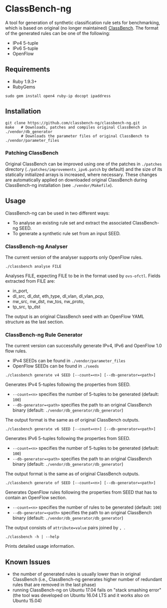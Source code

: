 # ClassBench-ng
A tool for generation of synthetic classification rule sets for benchmarking, which is based on original (no longer maintained) [ClassBench](http://www.arl.wustl.edu/classbench/).
The format of the generated rules can be one of the following:
- IPv4 5-tuple
- IPv6 5-tuple
- OpenFlow

## Requirements
- Ruby 1.9.3+
- RubyGems
```
sudo gem install open4 ruby-ip docopt ipaddress
```

## Installation
```
git clone https://github.com/classbench-ng/classbench-ng.git
make   # Downloads, patches and compiles original ClassBench in ./vendor/db_generator
       # Downloads the parameter files of original ClassBench to ./vendor/parameter_files
```

### Patching ClassBench
Original ClassBench can be improved using one of the patches in `./patches` directory (`./patches/improvements_ipv6.patch` by default) and the size of its statically initialized arrays is increased, where necessary.
These changes are automatically applied on downloaded original ClassBench during ClassBench-ng installation (see `./vendor/Makefile`).

## Usage
ClassBench-ng can be used in two different ways:
- To analyse an existing rule set and extract the associated ClassBench-ng SEED.
- To generate a synthetic rule set from an input SEED.

### ClassBench-ng Analyser
The current version of the analyser supports only OpenFlow rules.

```
./classbench analyse FILE
```
Analyses FILE, expecting FILE to be in the format used by `ovs-ofctl`.
Fields extracted from FILE are:
- in_port,
- dl_src, dl_dst, eth_type, dl_vlan, dl_vlan_pcp,
- nw_src, nw_dst, nw_tos, nw_proto,
- tp_src, tp_dst

The output is an original ClassBench seed with an OpenFlow YAML structure as the last section.

### ClassBench-ng Rule Generator
The current version can successfully generate IPv4, IPv6 and OpenFlow 1.0 flow rules.
- IPv4 SEEDs can be found in `./vendor/parameter_files`
- OpenFlow SEEDs can be found in `./seeds`

```
./classbench generate v4 SEED [--count=<n>] [--db-generator=<path>]
```
Generates IPv4 5-tuples following the properties from SEED.
- `--count=<n>` specifies the number of 5-tuples to be generated (default: `100`)
- `--db-generator=<path>` specifies the path to an original ClassBench binary (default: `./vendor/db_generator/db_generator`)

The output format is the same as of original ClassBench outputs.

```
./classbench generate v6 SEED [--count=<n>] [--db-generator=<path>]
```
Generates IPv6 5-tuples following the properties from SEED.
- `--count=<n>` specifies the number of 5-tuples to be generated (default: `100`)
- `--db-generator=<path>` specifies the path to an original ClassBench binary (default: `./vendor/db_generator/db_generator`)

The output format is the same as of original ClassBench outputs.

```
./classbench generate of SEED [--count=<n>] [--db-generator=<path>]
```
Generates OpenFlow rules following the properties from SEED that has to contain an OpenFlow section.
- `--count=<n>` specifies the number of rules to be generated (default: `100`)
- `--db-generator=<path>` specifies the path to an original ClassBench binary (default: `./vendor/db_generator/db_generator`)

The output consists of `attribute=value` pairs joined by `, `.

```
./classbench -h | --help
```
Prints detailed usage information.

## Known Issues
- the number of generated rules is usually lower than in original ClassBench (i.e., ClassBench-ng generates higher number of redundant rules that are removed in the last phase)
- running ClassBench-ng on Ubuntu 17.04 fails on "stack smashing error" (the tool was developed on Ubuntu 16.04 LTS and it works also on Ubuntu 15.04)
